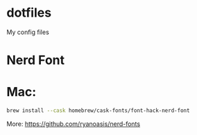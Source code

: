 # dotfiles
My config files

Nerd Font
=========

# Mac: 
```bash
brew install --cask homebrew/cask-fonts/font-hack-nerd-font
```
More: https://github.com/ryanoasis/nerd-fonts
